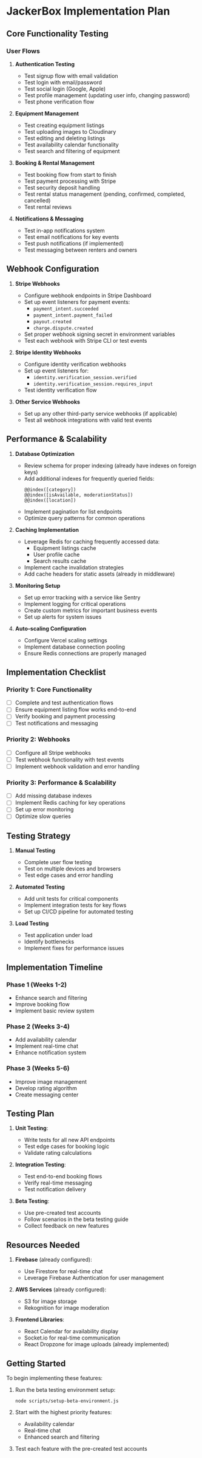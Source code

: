 # JackerBox Implementation Plan

## Core Functionality Testing

### User Flows
1. **Authentication Testing**
   - Test signup flow with email validation
   - Test login with email/password
   - Test social login (Google, Apple)
   - Test profile management (updating user info, changing password)
   - Test phone verification flow

2. **Equipment Management**
   - Test creating equipment listings
   - Test uploading images to Cloudinary
   - Test editing and deleting listings
   - Test availability calendar functionality
   - Test search and filtering of equipment

3. **Booking & Rental Management**
   - Test booking flow from start to finish
   - Test payment processing with Stripe
   - Test security deposit handling
   - Test rental status management (pending, confirmed, completed, cancelled)
   - Test rental reviews

4. **Notifications & Messaging**
   - Test in-app notifications system
   - Test email notifications for key events
   - Test push notifications (if implemented)
   - Test messaging between renters and owners

## Webhook Configuration

1. **Stripe Webhooks**
   - Configure webhook endpoints in Stripe Dashboard
   - Set up event listeners for payment events:
     - `payment_intent.succeeded`
     - `payment_intent.payment_failed`
     - `payout.created`
     - `charge.dispute.created`
   - Set proper webhook signing secret in environment variables
   - Test each webhook with Stripe CLI or test events

2. **Stripe Identity Webhooks**
   - Configure identity verification webhooks
   - Set up event listeners for:
     - `identity.verification_session.verified`
     - `identity.verification_session.requires_input`
   - Test identity verification flow

3. **Other Service Webhooks**
   - Set up any other third-party service webhooks (if applicable)
   - Test all webhook integrations with valid test events

## Performance & Scalability

1. **Database Optimization**
   - Review schema for proper indexing (already have indexes on foreign keys)
   - Add additional indexes for frequently queried fields:
     ```prisma
     @@index([category])
     @@index([isAvailable, moderationStatus])
     @@index([location])
     ```
   - Implement pagination for list endpoints
   - Optimize query patterns for common operations

2. **Caching Implementation**
   - Leverage Redis for caching frequently accessed data:
     - Equipment listings cache
     - User profile cache
     - Search results cache
   - Implement cache invalidation strategies
   - Add cache headers for static assets (already in middleware)

3. **Monitoring Setup**
   - Set up error tracking with a service like Sentry
   - Implement logging for critical operations
   - Create custom metrics for important business events
   - Set up alerts for system issues

4. **Auto-scaling Configuration**
   - Configure Vercel scaling settings
   - Implement database connection pooling
   - Ensure Redis connections are properly managed

## Implementation Checklist

### Priority 1: Core Functionality
- [ ] Complete and test authentication flows
- [ ] Ensure equipment listing flow works end-to-end
- [ ] Verify booking and payment processing
- [ ] Test notifications and messaging

### Priority 2: Webhooks
- [ ] Configure all Stripe webhooks
- [ ] Test webhook functionality with test events
- [ ] Implement webhook validation and error handling

### Priority 3: Performance & Scalability
- [ ] Add missing database indexes
- [ ] Implement Redis caching for key operations
- [ ] Set up error monitoring
- [ ] Optimize slow queries

## Testing Strategy

1. **Manual Testing**
   - Complete user flow testing
   - Test on multiple devices and browsers
   - Test edge cases and error handling

2. **Automated Testing**
   - Add unit tests for critical components
   - Implement integration tests for key flows
   - Set up CI/CD pipeline for automated testing

3. **Load Testing**
   - Test application under load
   - Identify bottlenecks
   - Implement fixes for performance issues

## Implementation Timeline

### Phase 1 (Weeks 1-2)
- Enhance search and filtering
- Improve booking flow
- Implement basic review system

### Phase 2 (Weeks 3-4)
- Add availability calendar
- Implement real-time chat
- Enhance notification system

### Phase 3 (Weeks 5-6)
- Improve image management
- Develop rating algorithm
- Create messaging center

## Testing Plan

1. **Unit Testing**:
   - Write tests for all new API endpoints
   - Test edge cases for booking logic
   - Validate rating calculations

2. **Integration Testing**:
   - Test end-to-end booking flows
   - Verify real-time messaging
   - Test notification delivery

3. **Beta Testing**:
   - Use pre-created test accounts
   - Follow scenarios in the beta testing guide
   - Collect feedback on new features

## Resources Needed

1. **Firebase** (already configured):
   - Use Firestore for real-time chat
   - Leverage Firebase Authentication for user management

2. **AWS Services** (already configured):
   - S3 for image storage
   - Rekognition for image moderation

3. **Frontend Libraries**:
   - React Calendar for availability display
   - Socket.io for real-time communication
   - React Dropzone for image uploads (already implemented)

## Getting Started

To begin implementing these features:

1. Run the beta testing environment setup:
   ```
   node scripts/setup-beta-environment.js
   ```

2. Start with the highest priority features:
   - Availability calendar
   - Real-time chat
   - Enhanced search and filtering

3. Test each feature with the pre-created test accounts 